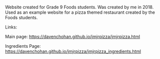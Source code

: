 Website created for Grade 9 Foods students. Was created by me in 2018. Used as an example website for a pizza themed restaurant created by the Foods students. 

Links: 

Main page: https://davenchohan.github.io/jmjrpizza/jmjrpizza.html 

Ingredients Page:  https://davenchohan.github.io/jmjrpizza/jmjrpizza_ingredients.html
